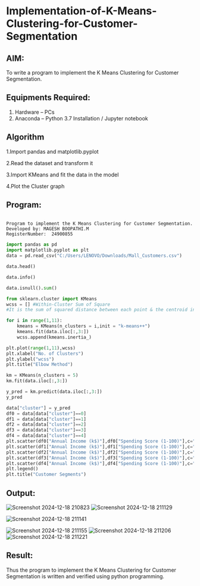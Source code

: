 # Implementation-of-K-Means-Clustering-for-Customer-Segmentation

## AIM:
To write a program to implement the K Means Clustering for Customer Segmentation.

## Equipments Required:
1. Hardware – PCs
2. Anaconda – Python 3.7 Installation / Jupyter notebook

## Algorithm
1.Import pandas and matplotlib.pyplot

2.Read the dataset and transform it

3.Import KMeans and fit the data in the model

4.Plot the Cluster graph 
  

## Program:
```

Program to implement the K Means Clustering for Customer Segmentation.
Developed by: MAGESH BOOPATHI.M
RegisterNumber:  24900855
```

```python
import pandas as pd
import matplotlib.pyplot as plt
data = pd.read_csv("C:/Users/LENOVO/Downloads/Mall_Customers.csv")

data.head()

data.info()

data.isnull().sum()

from sklearn.cluster import KMeans
wcss = [] #Within-Cluster Sum of Square
#It is the sum of squared distance between each point & the centroid in a cluster.

for i in range(1,11):
    kmeans = KMeans(n_clusters = i,init = "k-means++")
    kmeans.fit(data.iloc[:,3:])
    wcss.append(kmeans.inertia_)

plt.plot(range(1,11),wcss)
plt.xlabel("No. of Clusters")
plt.ylabel("wcss")
plt.title("Elbow Method")

km = KMeans(n_clusters = 5)
km.fit(data.iloc[:,3:])

y_pred = km.predict(data.iloc[:,3:])
y_pred

data["cluster"] = y_pred
df0 = data[data["cluster"]==0]
df1 = data[data["cluster"]==1]
df2 = data[data["cluster"]==2]
df3 = data[data["cluster"]==3]
df4 = data[data["cluster"]==4]
plt.scatter(df0["Annual Income (k$)"],df0["Spending Score (1-100)"],c="red",label="cluster0")
plt.scatter(df1["Annual Income (k$)"],df1["Spending Score (1-100)"],c="black",label="cluster1")
plt.scatter(df2["Annual Income (k$)"],df2["Spending Score (1-100)"],c="blue",label="cluster2")
plt.scatter(df3["Annual Income (k$)"],df3["Spending Score (1-100)"],c="green",label="cluster3")
plt.scatter(df4["Annual Income (k$)"],df4["Spending Score (1-100)"],c="magenta",label="cluster4")
plt.legend()
plt.title("Customer Segments")
```

## Output:
![Screenshot 2024-12-18 210823](https://github.com/user-attachments/assets/ebccd506-a072-48fb-a7d0-294fb99e40ed)
![Screenshot 2024-12-18 211129](https://github.com/user-attachments/assets/31dd5e94-a74f-475c-9b5a-db324a9df1a6)

![Screenshot 2024-12-18 211141](https://github.com/user-attachments/assets/55ef7fdd-1b7f-4731-bc7c-5c9b5b86aeef)

![Screenshot 2024-12-18 211155](https://github.com/user-attachments/assets/ff16e6d4-839f-40e1-8ec7-0e29517c4a8b)
![Screenshot 2024-12-18 211206](https://github.com/user-attachments/assets/b01df95d-b455-4bbe-9bf7-326c655eea50)
![Screenshot 2024-12-18 211221](https://github.com/user-attachments/assets/848d827b-923a-42da-9b1e-2bf30ec0c1b5)



## Result:
Thus the program to implement the K Means Clustering for Customer Segmentation is written and verified using python programming.
